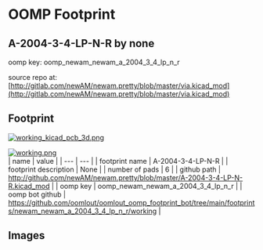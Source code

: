 # OOMP Footprint  
## A-2004-3-4-LP-N-R  by none  
  
oomp key: oomp_newam_newam_a_2004_3_4_lp_n_r  
  
source repo at: [http://gitlab.com/newAM/newam.pretty/blob/master/via.kicad_mod](http://gitlab.com/newAM/newam.pretty/blob/master/via.kicad_mod)  
## Footprint  
  
[![working_kicad_pcb_3d.png](working_kicad_pcb_3d_600.png)](working_kicad_pcb_3d.png)  
  
[![working.png](working_600.png)](working.png)  
| name | value | 
| --- | --- | 
| footprint name | A-2004-3-4-LP-N-R | 
| footprint description | None | 
| number of pads | 6 | 
| github path | http://github.com/newAM/newam.pretty/blob/master/A-2004-3-4-LP-N-R.kicad_mod | 
| oomp key | oomp_newam_newam_a_2004_3_4_lp_n_r | 
| oomp bot github | https://github.com/oomlout/oomlout_oomp_footprint_bot/tree/main/footprints/newam_newam_a_2004_3_4_lp_n_r/working | 
## Images  
